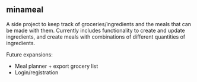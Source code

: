 ## minameal

A side project to keep track of groceries/ingredients and the meals that can be made with them. Currently includes functionality to create and update ingredients, and create meals with combinations of different quantities of ingredients.

Future expansions:
- Meal planner + export grocery list
- Login/registration
